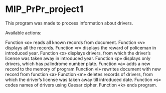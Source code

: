 # MIP_PrPr_project1

This program was made to process information about drivers.

Available actions:

Function «o» reads all known records from document.
Function «v» displays all the records.
Function «r» displays the reward of policeman in introduced year.
Function «x» displays drivers, from which the driver’s license was taken away in introduced year.
Function «p» displays only drivers, which has palindrome number plate.
Function «a» adds a new record to the memory of program
Function «l» rewrites document with new record from function «a»
Function «m» deletes records of drivers, from which the driver’s license was taken away till introduced date.
Function «s» codes names of drivers using Caesar cipher.
Function «k» ends program.

